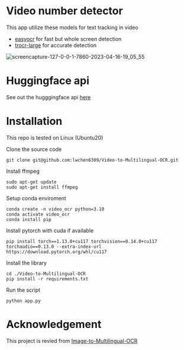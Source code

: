 # Video number detector

This app utilize these models for text tracking in video
- [easyocr](https://github.com/JaidedAI/EasyOCR) for fast but whole screen detection
- [trocr-large](https://huggingface.co/microsoft/trocr-large-printed) for accurate detection

![screencapture-127-0-0-1-7860-2023-04-16-19_05_55](https://user-images.githubusercontent.com/42672685/232305303-023c461b-cd34-4e6d-a43a-90915c02a2bf.jpg)



# Huggingface api
See out the hugggingface api [here](https://huggingface.co/spaces/stupidog04/Video-to-Multilingual-OCR?logs=build)

# Installation

This repo is tested on Linux (Ubuntu20)

Clone the source code
```
git clone git@github.com:lwchen6309/Video-to-Multilingual-OCR.git
```
Install ffmpeg
```
sudo apt-get update
sudo apt-get install ffmpeg
```
Setup conda enviroment
```
conda create -n video_ocr python=3.10
conda activate video_ocr
conda install pip
```
Install pytorch with cuda if available
```
pip install torch==1.13.0+cu117 torchvision==0.14.0+cu117 torchaudio==0.13.0 --extra-index-url https://download.pytorch.org/whl/cu117
```
Install the library
```
cd ./Video-to-Multilingual-OCR
pip install -r requirements.txt
```
Run the script
```
python app.py
```


# Acknowledgement
This project is revied from [Image-to-Multilingual-OCR](https://huggingface.co/spaces/awacke1/Image-to-Multilingual-OCR)



